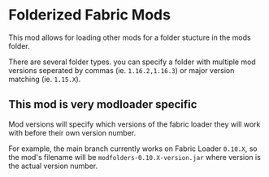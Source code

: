 # Folderized Fabric Mods

This mod allows for loading other mods for a folder stucture in the mods folder.

There are several folder types. you can specify a folder with multiple mod versions seperated by commas (ie.
`1.16.2,1.16.3`) or major version matching (ie. `1.15.X`).

## This mod is very modloader specific
Mod versions will specify which versions of the fabric loader they will work with before their own version number.

For example, the main branch currently works on Fabric Loader `0.10.X`, so the mod's filename will be `modfolders-0.10.X-version.jar`
where version is the actual version number.